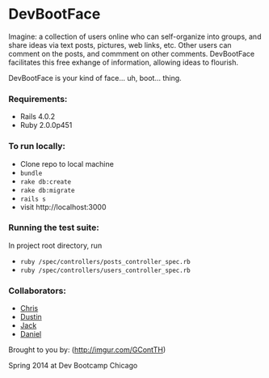 # DevBootFace

Imagine: a collection of users online who can self-organize into groups, and share ideas via text posts, pictures, web links, etc. Other users can comment on the posts, and commment on other comments. DevBootFace facilitates this free exhange of information, allowing ideas to flourish.

DevBootFace is your kind of face... uh, boot... thing.

### Requirements:
- Rails 4.0.2
- Ruby 2.0.0p451

### To run locally:
- Clone repo to local machine
- `bundle`
- `rake db:create`
- `rake db:migrate`
- `rails s`
- visit http://localhost:3000

### Running the test suite:
In project root directory, run
- `ruby /spec/controllers/posts_controller_spec.rb`
- `ruby /spec/controllers/users_controller_spec.rb`

### Collaborators:
- [Chris](https://github.com/cprater)
- [Dustin](https://github.com/dustincfox)
- [Jack](https://github.com/jdubnicek)
- [Daniel](https://github.com/dandydanny)

Brought to you by:
(http://imgur.com/GContTH)

Spring 2014 at Dev Bootcamp Chicago


